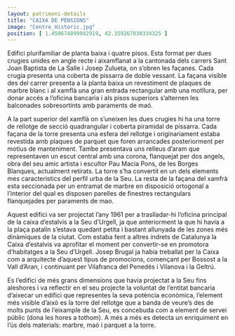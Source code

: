 ```yaml
---
layout: patrimoni-details
title: "CAIXA DE PENSIONS"
image: "Centre_Historic.jpg"
position: [ 1.459674899942919, 42.359267830334325 ]
---
```


Edifici plurifamiliar de planta baixa i quatre pisos. Esta format per dues crugies unides en angle recte i aixamflanat
a la cantonada dels carrers Sant Joan Baptista de La Salle i Josep Zulueta, on s’obren les façanes. Cada crugia presenta
una coberta de pissarra de doble vessant. La façana visible des del carrer presenta a la planta baixa un revestiment
de plaques de marbre blanc i al xamflà una gran entrada rectangular amb una motllura, per donar accés a l’oficina bancaria 
i als pisos superiors s’alternen les balconades sobresortints amb paraments de maó. 

A la part superior del xamflà on s’uneixen les dues crugies hi ha una torre de rellotge de secció quadrangular i coberta 
piramidal de pissarra. Cada façana de la torre presenta una esfera del rellotge i originariament estaba revestida amb 
plaques de parquet que foren arrancades posteriorment per motius de manteniment. Tambe presentava uns relleus d’aram
que representaven un escut central amb una corona, flanquejat per dos angels, obra del seu amic artista i escultor 
Pau Macia Pons, de les Borges Blanques, actualment retirats.  La torre s’ha convertit en un dels elements mes caracteristics
del perfil urba de la Seu. La resta de la façana del xamfrà esta seccionada per un entramat de marbre en disposició ortogonal
a l’interior del qual es disposen parelles de finestres rectangulars flanquejades per paraments de mao. 

Aquest edifici va ser projectat l’any 1961 per a traslladar-hi l’oficina principal de la caixa d’estalvis a la Seu d’Urgell, 
ja que anteriorment la que hi havia a la plaça patalín s’estava quedant petita i bastant allunyada de les zones més dinàmiques
de la ciutat. Com estaba fent a altres indrets de Catalunya la Caixa d’estalvis va aprofitar el moment per convertir-se en 
promotora d’habitatges a la Seu d’Urgell. Josep Brugal ja habia treballat per la Caixa com a arquitecte d’aquest tipus de
promocions, començant per Bossost a la Vall d’Aran, i continuant per Vilafranca del Penedés i Vilanova i la Geltrú. 

Es l’edifici de més grans dimensions que havia projectat a la Seu fins aleshores i va reflectir en el seu projecte la voluntat
de l’entitat bancaria d’aixecar un edifici que representes la seva potència econòmica, l’element més visible d’això es la torre 
del rellotge que a banda de veure’s des de molts punts de l’eixample de la Seu, es concebuda com a element de servei públic 
(dona les hores a tothom). A més a més es detecta un enriquiment en l’ús dels materials: marbre, maó i parquet a la torre. 
